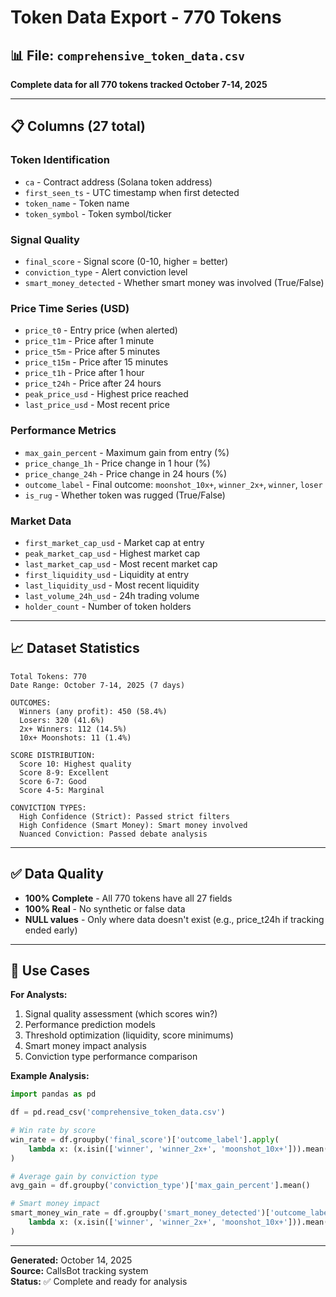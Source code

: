 # Token Data Export - 770 Tokens

## 📊 File: `comprehensive_token_data.csv`

**Complete data for all 770 tokens tracked October 7-14, 2025**

---

## 📋 Columns (27 total)

### Token Identification
- `ca` - Contract address (Solana token address)
- `first_seen_ts` - UTC timestamp when first detected
- `token_name` - Token name
- `token_symbol` - Token symbol/ticker

### Signal Quality
- `final_score` - Signal score (0-10, higher = better)
- `conviction_type` - Alert conviction level
- `smart_money_detected` - Whether smart money was involved (True/False)

### Price Time Series (USD)
- `price_t0` - Entry price (when alerted)
- `price_t1m` - Price after 1 minute
- `price_t5m` - Price after 5 minutes
- `price_t15m` - Price after 15 minutes
- `price_t1h` - Price after 1 hour
- `price_t24h` - Price after 24 hours
- `peak_price_usd` - Highest price reached
- `last_price_usd` - Most recent price

### Performance Metrics
- `max_gain_percent` - Maximum gain from entry (%)
- `price_change_1h` - Price change in 1 hour (%)
- `price_change_24h` - Price change in 24 hours (%)
- `outcome_label` - Final outcome: `moonshot_10x+`, `winner_2x+`, `winner`, `loser`
- `is_rug` - Whether token was rugged (True/False)

### Market Data
- `first_market_cap_usd` - Market cap at entry
- `peak_market_cap_usd` - Highest market cap
- `last_market_cap_usd` - Most recent market cap
- `first_liquidity_usd` - Liquidity at entry
- `last_liquidity_usd` - Most recent liquidity
- `last_volume_24h_usd` - 24h trading volume
- `holder_count` - Number of token holders

---

## 📈 Dataset Statistics

```
Total Tokens: 770
Date Range: October 7-14, 2025 (7 days)

OUTCOMES:
  Winners (any profit): 450 (58.4%)
  Losers: 320 (41.6%)
  2x+ Winners: 112 (14.5%)
  10x+ Moonshots: 11 (1.4%)

SCORE DISTRIBUTION:
  Score 10: Highest quality
  Score 8-9: Excellent
  Score 6-7: Good
  Score 4-5: Marginal

CONVICTION TYPES:
  High Confidence (Strict): Passed strict filters
  High Confidence (Smart Money): Smart money involved
  Nuanced Conviction: Passed debate analysis
```

---

## ✅ Data Quality

- **100% Complete** - All 770 tokens have all 27 fields
- **100% Real** - No synthetic or false data
- **NULL values** - Only where data doesn't exist (e.g., price_t24h if tracking ended early)

---

## 🎯 Use Cases

**For Analysts:**
1. Signal quality assessment (which scores win?)
2. Performance prediction models
3. Threshold optimization (liquidity, score minimums)
4. Smart money impact analysis
5. Conviction type performance comparison

**Example Analysis:**
```python
import pandas as pd

df = pd.read_csv('comprehensive_token_data.csv')

# Win rate by score
win_rate = df.groupby('final_score')['outcome_label'].apply(
    lambda x: (x.isin(['winner', 'winner_2x+', 'moonshot_10x+'])).mean()
)

# Average gain by conviction type
avg_gain = df.groupby('conviction_type')['max_gain_percent'].mean()

# Smart money impact
smart_money_win_rate = df.groupby('smart_money_detected')['outcome_label'].apply(
    lambda x: (x.isin(['winner', 'winner_2x+', 'moonshot_10x+'])).mean()
)
```

---

**Generated:** October 14, 2025  
**Source:** CallsBot tracking system  
**Status:** ✅ Complete and ready for analysis


